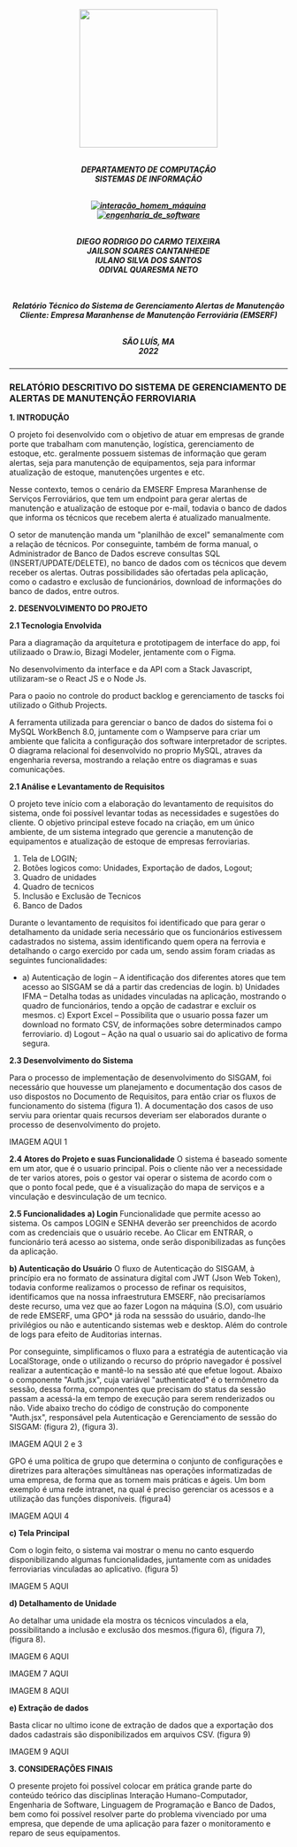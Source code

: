 <h5 align="center">
</br>
<img src="https://user-images.githubusercontent.com/40738499/168456236-ce8aac11-ddb7-4dbb-a540-00c39e10927b.png" width="250px" />
</br></br>

DEPARTAMENTO DE COMPUTAÇÃO</br>
SISTEMAS DE INFORMAÇÃO</br>
</br>

[![interação_homem_máquina](https://img.shields.io/badge/Interação_Homem_Máquina-Profa%20Eveline%20Sá-blue.svg)](url)</br>
[![engenharia_de_software](https://img.shields.io/badge/Engenharia_de_Software-Prof%20Daniel%20Lima%20Jr-blue.svg)](url)</br>
</br>

DIEGO RODRIGO DO CARMO TEIXEIRA</br>
JAILSON SOARES CANTANHEDE</br>
IULANO SILVA DOS SANTOS</br>
ODIVAL QUARESMA NETO</br>
</br></br>

Relatório Técnico do Sistema de Gerenciamento Alertas de Manutenção</br>
Cliente: Empresa Maranhense de Manutenção Ferroviária (EMSERF)</br>
</br>


SÃO LUÍS, MA </br>
2022
</h5>

---
### RELATÓRIO DESCRITIVO DO SISTEMA DE GERENCIAMENTO DE ALERTAS DE MANUTENÇÃO FERROVIARIA

**1. INTRODUÇÃO**

O  projeto  foi desenvolvido com o objetivo de atuar em empresas de grande porte que trabalham com manutenção, logística, gerenciamento de estoque, etc. geralmente possuem sistemas de informação que geram alertas, seja para manutenção de equipamentos, seja para informar atualização de estoque, manutenções urgentes e etc.

Nesse contexto, temos o cenário da EMSERF Empresa Maranhense de Serviços Ferroviários, que tem um endpoint para gerar alertas de manutenção e atualização de estoque por e-mail, todavia o banco de dados que informa os técnicos que recebem alerta é atualizado manualmente.

O setor de manutenção manda um "planilhão de excel" semanalmente com a relação de técnicos. Por conseguinte, também de forma manual, o Administrador de Banco de Dados escreve consultas SQL (INSERT/UPDATE/DELETE), no banco de dados com os técnicos que devem receber os alertas. Outras possibilidades são ofertadas pela aplicação, como o cadastro e exclusão de funcionários, download de informações do banco de dados, entre outros.

**2. DESENVOLVIMENTO  DO  PROJETO**

**2.1 Tecnologia  Envolvida**

Para a diagramação da arquitetura e prototipagem de interface do app, foi utilizaado o Draw.io, Bizagi Modeler, jentamente com o Figma.

No desenvolvimento da interface e da API com a Stack Javascript, utilizaram-se o React JS e o Node Js.

Para o paoio no controle do product backlog e gerenciamento de tascks foi utilizado o Github Projects.

A  ferramenta  utilizada  para  gerenciar  o  banco  de  dados  do  sistema  foi  o  MySQL  WorkBench  8.0, juntamente com o Wampserve para criar um ambiente que falicita a configuração dos software interpretador de scriptes. O diagrama relacional foi desenvolvido no proprio MySQL, atraves da engenharia reversa, mostrando a relação entre os diagramas e suas comunicações.

  

**2.1 Análise  e  Levantamento  de  Requisitos**

O projeto teve início com a elaboração do levantamento de requisitos do sistema, onde foi  possível levantar todas as necessidades e sugestões do cliente. O objetivo principal  esteve focado na criação, em um único ambiente, de um sistema integrado que gerencie a manutenção de equipamentos e atualização de estoque de empresas ferroviarias.

 1. Tela de LOGIN; 
 2. Botões logicos como: Unidades, Exportação de dados, Logout; 
 3. Quadro de unidades
 4. Quadro de tecnicos
 5. Inclusão e Exclusão de Tecnicos
 6. Banco de Dados

Durante o levantamento de requisitos foi identificado que para gerar o detalhamento da unidade seria necessário que os funcionários estivessem cadastrados no sistema, assim identificando quem opera na ferrovia e detalhando o cargo exercido por cada um, sendo assim foram criadas as seguintes funcionalidades:

 - a)	Autenticação de login – A identificação dos diferentes atores que tem acesso ao SISGAM se dá a partir das credencias de login. 
   b)	Unidades IFMA – Detalha todas as unidades vinculadas na aplicação, mostrando o quadro de funcionários, tendo a opção de cadastrar e excluir os mesmos.
   c)	Export Excel – Possibilita que o usuario possa fazer um download no formato CSV, de informações sobre determinados campo ferroviario. 
   d)	Logout – Ação na qual o usuario sai do aplicativo de forma segura.

**2.3	Desenvolvimento do Sistema**

Para o processo de implementação de desenvolvimento do SISGAM, foi necessário que houvesse um planejamento e documentação dos casos de uso dispostos no Documento de Requisitos, para então criar os fluxos de funcionamento do sistema (figura 1). A documentação dos casos de uso serviu para orientar quais recursos deveriam ser elaborados durante o  processo de desenvolvimento do projeto.

IMAGEM AQUI 1

**2.4	Atores do Projeto e suas Funcionalidade**
O sistema é baseado somente em um ator, que é o usuario principal. Pois o cliente não ver a necessidade de ter varios atores, pois o gestor vai operar o sistema de acordo com o que o ponto focal pede, que é a visualização do mapa de serviços e a vinculação e desvinculação de um tecnico.

**2.5	Funcionalidades**
**a)	Login**
Funcionalidade que permite acesso ao sistema. Os campos LOGIN e SENHA deverão ser preenchidos de acordo com as credenciais que o usuário recebe. Ao Clicar em ENTRAR, o funcionário terá acesso ao sistema, onde serão disponibilizadas as funções da aplicação.

**b)	Autenticação do Usuário**
O fluxo de Autenticação do SISGAM, à princípio era no formato de assinatura digital com JWT (Json Web Token), todavia conforme realizamos o processo de refinar os requisitos, identificamos que na nossa infraestrutura EMSERF, não precisaríamos deste recurso, uma vez que ao fazer Logon na máquina (S.O), com usuário de rede EMSERF, uma GPO* já roda na sesssão do usuário, dando-lhe privilégios ou não e autenticando sistemas web e desktop. Além do controle de logs para efeito de Auditorias internas.

Por conseguinte, simplificamos o fluxo para a estratégia de autenticação via LocalStorage, onde o utilizando o recurso do próprio navegador é possível realizar a autenticação e mantê-lo na sessão até que efetue logout. Abaixo o componente "Auth.jsx", cuja variável "authenticated" é o termômetro da sessão, dessa forma, componentes que precisam do status da sessão passam a acessá-la em tempo de execução para serem renderizados ou não. Vide abaixo trecho do código de construção do componente "Auth.jsx", responsável pela Autenticação e Gerenciamento de sessão do SISGAM: (figura 2), (figura 3).

IMAGEM AQUI 2 e 3

GPO é uma política de grupo que determina o conjunto de configurações e diretrizes para alterações simultâneas nas operações informatizadas de uma empresa, de forma que as tornem mais práticas e ágeis. Um bom exemplo é uma rede intranet, na qual é preciso gerenciar os acessos e a utilização das funções disponíveis. (figura4)

IMAGEM AQUI 4

**c) Tela Principal**

Com o login feito, o sistema vai mostrar o menu no canto esquerdo disponibilizando algumas funcionalidades, juntamente com as unidades ferroviarias vinculadas ao aplicativo. (figura 5)

IMAGEM 5 AQUI

**d) Detalhamento de Unidade**

Ao detalhar uma unidade ela mostra os técnicos vinculados a ela, possibilitando a inclusão e exclusão dos mesmos.(figura 6), (figura 7), (figura 8).

IMAGEM 6 AQUI

IMAGEM 7 AQUI

IMAGEM 8 AQUI

**e) Extração de dados**

Basta clicar  no ultimo icone de extração de dados que a exportação dos dados cadastrais são disponibilizados em arquivos CSV. (figura 9)

IMAGEM 9 AQUI

**3. CONSIDERAÇÕES  FINAIS**

O presente projeto foi possível colocar em prática grande parte do conteúdo teórico  das disciplinas Interação Humano-Computador, Engenharia de Software, Linguagem de  Programação  e  Banco  de  Dados,  bem  como  foi  possível  resolver  parte  do  problema  vivenciado por uma empresa, que depende de uma aplicação para fazer o monitoramento e reparo de seus equipamentos.
